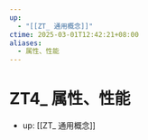 ```yaml
---
up:
  - "[[ZT_ 通用概念]]"
ctime: 2025-03-01T12:42:21+08:00
aliases:
  - 属性、性能
---
```


# ZT4_ 属性、性能

- up: [[ZT_ 通用概念]]
